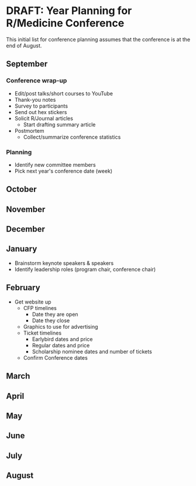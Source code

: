 # DRAFT: Year Planning for R/Medicine Conference

This initial list for conference planning assumes that the conference is at the end of August.

## September

### Conference wrap-up

-   Edit/post talks/short courses to YouTube
-   Thank-you notes
-   Survey to participants
-   Send out hex stickers
-   Solicit R/Journal articles
    -   Start drafting summary article
-   Postmortem
    -   Collect/summarize conference statistics

### Planning

-   Identify new committee members
-   Pick next year's conference date (week)

## October

## November

## December

## January

-  Brainstorm keynote speakers & speakers
-  Identify leadership roles (program chair, conference chair)

## February

- Get website up
  * CFP timelines
    + Date they are open
    + Date they close
  * Graphics to use for advertising 
  * Ticket timelines
    + Earlybird dates and price
    + Regular dates and price
    + Scholarship nominee dates and number of tickets
  * Confirm Conference dates 
 


## March

## April

## May

## June

## July

## August
